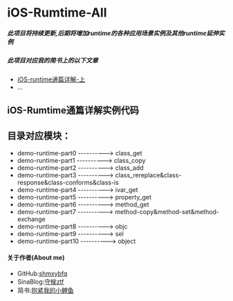 # iOS-Rumtime-All

##### 此项目将持续更新,后期将增加runtime的各种应用场景实例及其他runtime延伸实例
##### 此项目对应我的简书上的以下文章
 > 
 * [iOS-runtime通篇详解-上](http://www.jianshu.com/p/0e6eb2f9ed5d)  
 * ...

## iOS-Rumtime通篇详解实例代码
## 目录对应模块：  
 > 
 * demo-runtime-part0 ----------> class_get 
 * demo-runtime-part1 ----------> class_copy
 * demo-runtime-part2 ----------> class_add
 * demo-runtime-part3 ----------> class_rereplace&class-response&class-conforms&class-is
 * demo-runtime-part4 ----------> ivar_get
 * demo-runtime-part5 ----------> property_get
 * demo-runtime-part6 ----------> method_get
 * demo-runtime-part7 ----------> method-copy&method-set&method-exchange
 * demo-runtime-part8 ----------> objc
 * demo-runtime-part9 ----------> sel
 * demo-runtime-part10 ----------> object
 
 


#### 关于作者(About me)
* GitHub:[shmxybfq](https://github.com/shmxybfq "shmxybfq's github")
* SinaBlog:[守候ztf](http://blog.sina.com.cn/u/3481024997 "shmxybfq's sinablog")
* 简书:[抱紧我的小鲤鱼](http://www.jianshu.com/u/8c1cc9143ec6)

